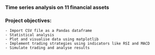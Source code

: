 ### Time series analysis on 11 financial assets 

### Project objectives:
    - Import CSV file as a Pandas dataframe 
    - Statistical analysis
    - Plot and visualise data using matplotlib
    - Implement trading strategies using indicators like RSI and MACD
    - Simulate trading and analyse results

